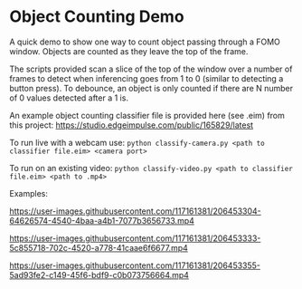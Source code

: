 # Object Counting Demo
A quick demo to show one way to count object passing through a FOMO window. Objects are counted as they leave the top of the frame.

The scripts provided scan a slice of the top of the window over a number of frames to detect when inferencing goes from 1 to 0 (similar to detecting a button press). To debounce, an object is only counted if there are N number of 0 values detected after a 1 is.

An example object counting classifier file is provided here (see .eim) from this project: https://studio.edgeimpulse.com/public/165829/latest 

To run live with a webcam use:
`python classify-camera.py <path to classifier file.eim> <camera port>`

To run on an existing video: `python classify-video.py <path to classifier file.eim> <path to .mp4>`

Examples:


https://user-images.githubusercontent.com/117161381/206453304-64626574-4540-4baa-a4b1-7077b3656733.mp4



https://user-images.githubusercontent.com/117161381/206453333-5c855718-702c-4520-a778-41caae6f6677.mp4



https://user-images.githubusercontent.com/117161381/206453355-5ad93fe2-c149-45f6-bdf9-c0b073756664.mp4

